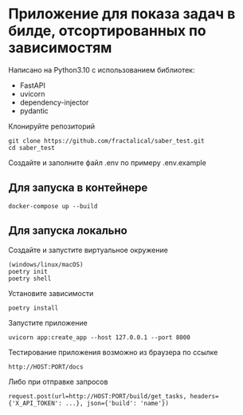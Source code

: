 # Приложение для показа задач в билде, отсортированных по зависимостям

Написано на Python3.10 с использованием библиотек: 
- FastAPI
- uvicorn
- dependency-injector
- pydantic

Клонируйте репозиторий
```
git clone https://github.com/fractalical/saber_test.git
cd saber_test
```

Создайте и заполните файл .env по примеру .env.example

## Для запуска в контейнере
```
docker-compose up --build
```

## Для запуска локально

Создайте и запустите виртуальное окружение
```
(windows/linux/macOS)
poetry init
poetry shell

```
Установите зависимости
```
poetry install
```
Запустите приложение
```
uvicorn app:create_app --host 127.0.0.1 --port 8000
```
Тестирование приложения возможно из браузера по ссылке
```
http://HOST:PORT/docs
```
Либо при отправке запросов
```
request.post(url=http://HOST:PORT/build/get_tasks, headers={'X_API_TOKEN': ...}, json={'build': 'name'})
```